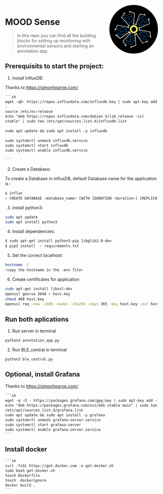 <img src="icon.png" align="right"  style="height:10rem;"/>

# MOOD Sense

> In this repo you can find all the building blocks for setting up monitoring with environmental sensors and starting an annotation app. 

## Prerequisits to start the project:

1. Install InfluxDB:

Thanks to https://simonhearne.com/

    ```sh
    wget -qO- https://repos.influxdata.com/influxdb.key | sudo apt-key add -
    source /etc/os-release
    echo "deb https://repos.influxdata.com/debian $(lsb_release -cs) stable" | sudo tee /etc/apt/sources.list.d/influxdb.list
    
    sudo apt update && sudo apt install -y influxdb

    sudo systemctl unmask influxdb.service
    sudo systemctl start influxdb
    sudo systemctl enable influxdb.service

    ```
2. Create a Database:

To create a Database in influxDB, default Database name for the application is <db1>:
```sh
$ influx
> CREATE DATABASE <database_name> [WITH [DURATION <duration>] [REPLICATION <n>] [SHARD DURATION <duration>] [NAME <retention-policy-name>]]
```
3. Install python3:
```sh
sudo apt update
sudo apt install python3
```
4. Install dependencies:
```sh
$ sudo apt-get install python3-pip libglib2.0-dev
$ pip3 install -r requirements.txt
```
5. Set the correct localhost:
```sh
hostname -I
<copy the hostname in the .env file>
```
6. Create certificates for application
```sh
sudo apt-get install libssl-dev
openssl genrsa 2048 > host.key
chmod 400 host.key
openssl req -new -x509 -nodes -sha256 -days 365 -key host.key -out host.cert
```

## Run both aplications

1. Run server in terminal
```sh
python3 annotation_app.py
```
2. Run BLE_central in terminal
```sh
python3 ble_central.py
```

## Optional, install Grafana

Thanks to https://simonhearne.com/

    ```sh
    wget -q -O - https://packages.grafana.com/gpg.key | sudo apt-key add -
    echo "deb https://packages.grafana.com/oss/deb stable main" | sudo tee /etc/apt/sources.list.d/grafana.list
    sudo apt update && sudo apt install -y grafana
    sudo systemctl unmask grafana-server.service
    sudo systemctl start grafana-server
    sudo systemctl enable grafana-server.service
    ```

## Install docker
    ```sh
    curl -fsSL https://get.docker.com -o get-docker.sh
    sudo bash get-docker.sh
    touch Dockerfile
    touch .dockerignore
    docker build .
    ```



